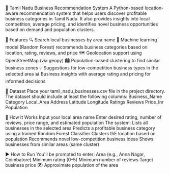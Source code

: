 📍 Tamil Nadu Business Recommendation System
A Python-based location-aware recommendation system that helps users discover profitable business categories in Tamil Nadu. It also provides insights into local competition, average pricing, and identifies novel business opportunities based on demand and population clusters.

🚀 Features
🔍 Search local businesses by area name
🧠 Machine learning model (Random Forest) recommends business categories based on location, rating, reviews, and price
🗺️ Geolocation support using OpenStreetMap (via geopy)
🏙️ Population-based clustering to find similar business zones
💡 Suggestions for low-competition business types in the selected area
📊 Business insights with average rating and pricing for informed decisions

📁 Dataset
Place your tamil_nadu_businesses.csv file in the project directory. The dataset should include at least the following columns:
Business_Name
Category
Local_Area
Address
Latitude
Longitude
Ratings
Reviews
Price_Inr
Population

🧪 How It Works
Input your local area name
Enter desired rating, number of reviews, price range, and estimated population
The system:
Lists all businesses in the selected area
Predicts a profitable business category using a trained Random Forest Classifier
Clusters thE location based on population
Recommends novel low-competition business ideas
Shows businesses from similar areas (same cluster)

▶️ How to Run
You'll be prompted to enter:
Area (e.g., Anna Nagar, Coimbatore)
Minimum rating (0–5)
Minimum number of reviews
Target business price (₹)
Approximate population of the area

